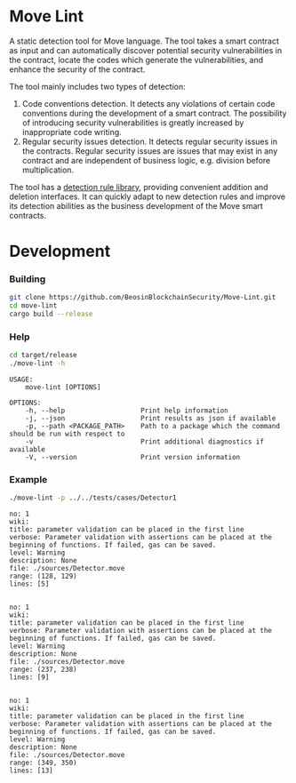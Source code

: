 # Move Lint
A static detection tool for Move language. The tool takes a smart contract as input and can automatically discover potential security vulnerabilities in the contract, locate the codes which generate the vulnerabilities, and enhance the security of the contract.   

The tool mainly includes two types of detection:
1. Code conventions detection. It detects any violations of certain code conventions during the development of a smart contract. The possibility of introducing security vulnerabilities is greatly increased by inappropriate code writing.
2. Regular security issues detection. It detects regular security issues in the contracts. Regular security issues are issues that may exist in any contract and are independent of business logic, e.g. division before multiplication.

The tool has a [detection rule library](src/lint/detectors/README.md), providing convenient addition and deletion interfaces. It can quickly adapt to new detection rules and improve its detection abilities as the business development of the Move smart contracts.

# Development

### Building
```bash
git clone https://github.com/BeosinBlockchainSecurity/Move-Lint.git
cd move-lint
cargo build --release
```

### Help
```bash
cd target/release
./move-lint -h
```
```
USAGE:
    move-lint [OPTIONS]

OPTIONS:
    -h, --help                   Print help information
    -j, --json                   Print results as json if available
    -p, --path <PACKAGE_PATH>    Path to a package which the command should be run with respect to
    -v                           Print additional diagnostics if available
    -V, --version                Print version information
```

### Example
```bash
./move-lint -p ../../tests/cases/Detector1
```
```
no: 1
wiki: 
title: parameter validation can be placed in the first line
verbose: Parameter validation with assertions can be placed at the beginning of functions. If failed, gas can be saved.
level: Warning
description: None
file: ./sources/Detector.move
range: (128, 129)
lines: [5]


no: 1
wiki: 
title: parameter validation can be placed in the first line
verbose: Parameter validation with assertions can be placed at the beginning of functions. If failed, gas can be saved.
level: Warning
description: None
file: ./sources/Detector.move
range: (237, 238)
lines: [9]


no: 1
wiki: 
title: parameter validation can be placed in the first line
verbose: Parameter validation with assertions can be placed at the beginning of functions. If failed, gas can be saved.
level: Warning
description: None
file: ./sources/Detector.move
range: (349, 350)
lines: [13]
```

